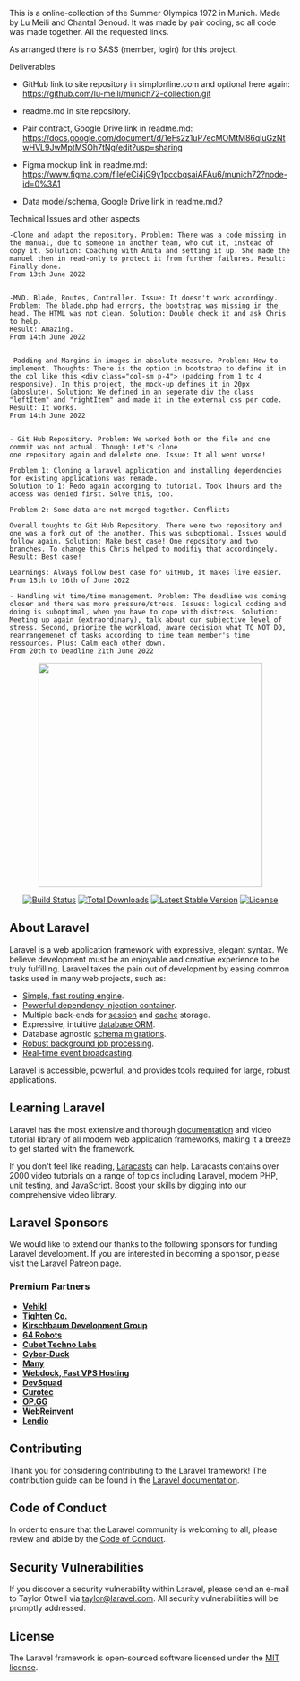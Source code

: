 



This is a online-collection of the Summer Olympics 1972 in Munich. 
Made by Lu Meili and Chantal Genoud. It was made by pair coding, so all code was made together. All the requested
links. 

As arranged there is no SASS (member, login) for this project.


Deliverables
- GitHub link to site repository in simplonline.com and optional here again: https://github.com/lu-meili/munich72-collection.git

- readme.md in site repository. 

- Pair contract, Google Drive link in readme.md: https://docs.google.com/document/d/1eFs2z1uP7ecMOMtM86qluGzNtwHVL9JwMptMSOh7tNg/edit?usp=sharing

- Figma mockup link in readme.md: https://www.figma.com/file/eCi4jG9y1pccbqsaiAFAu6/munich72?node-id=0%3A1

- Data model/schema, Google Drive link in readme.md.?



Technical Issues and other aspects
    
    -Clone and adapt the repository. Problem: There was a code missing in the manual, due to someone in another team, who cut it, instead of copy it. Solution: Coaching with Anita and setting it up. She made the manuel then in read-only to protect it from further failures. Result: Finally done.
    From 13th June 2022


    -MVD. Blade, Routes, Controller. Issue: It doesn't work accordingy. Problem: The blade.php had errors, the bootstrap was missing in the head. The HTML was not clean. Solution: Double check it and ask Chris to help.
    Result: Amazing. 
    From 14th June 2022


    -Padding and Margins in images in absolute measure. Problem: How to implement. Thoughts: There is the option in bootstrap to define it in the col like this <div class="col-sm p-4"> (padding from 1 to 4 responsive). In this project, the mock-up defines it in 20px (aboslute). Solution: We defined in an seperate div the class "leftItem" and "rightItem" and made it in the external css per code. Result: It works. 
    From 14th June 2022


    - Git Hub Repository. Problem: We worked both on the file and one commit was not actual. Though: Let's clone 
    one repository again and delelete one. Issue: It all went worse!

    Problem 1: Cloning a laravel application and installing dependencies for existing applications was remade. 
    Solution to 1: Redo again accorging to tutorial. Took 1hours and the access was denied first. Solve this, too. 
   
    Problem 2: Some data are not merged together. Conflicts

    Overall toughts to Git Hub Repository. There were two repository and one was a fork out of the another. This was suboptiomal. Issues would follow again. Solution: Make best case! One repository and two branches. To change this Chris helped to modifiy that accordingely. Result: Best case!

    Learnings: Always follow best case for GitHub, it makes live easier.
    From 15th to 16th of June 2022
    
    - Handling wit time/time management. Problem: The deadline was coming closer and there was more pressure/stress. Issues: logical coding and doing is suboptimal, when you have to cope with distress. Solution: Meeting up again (extraordinary), talk about our subjective level of stress. Second, priorize the workload, aware decision what TO NOT DO, rearrangemenet of tasks according to time team member's time ressources. Plus: Calm each other down.
    From 20th to Deadline 21th June 2022


    





<p align="center"><a href="https://laravel.com" target="_blank"><img src="https://raw.githubusercontent.com/laravel/art/master/logo-lockup/5%20SVG/2%20CMYK/1%20Full%20Color/laravel-logolockup-cmyk-red.svg" width="400"></a></p>

<p align="center">
<a href="https://travis-ci.org/laravel/framework"><img src="https://travis-ci.org/laravel/framework.svg" alt="Build Status"></a>
<a href="https://packagist.org/packages/laravel/framework"><img src="https://img.shields.io/packagist/dt/laravel/framework" alt="Total Downloads"></a>
<a href="https://packagist.org/packages/laravel/framework"><img src="https://img.shields.io/packagist/v/laravel/framework" alt="Latest Stable Version"></a>
<a href="https://packagist.org/packages/laravel/framework"><img src="https://img.shields.io/packagist/l/laravel/framework" alt="License"></a>
</p>

## About Laravel

Laravel is a web application framework with expressive, elegant syntax. We believe development must be an enjoyable and creative experience to be truly fulfilling. Laravel takes the pain out of development by easing common tasks used in many web projects, such as:

- [Simple, fast routing engine](https://laravel.com/docs/routing).
- [Powerful dependency injection container](https://laravel.com/docs/container).
- Multiple back-ends for [session](https://laravel.com/docs/session) and [cache](https://laravel.com/docs/cache) storage.
- Expressive, intuitive [database ORM](https://laravel.com/docs/eloquent).
- Database agnostic [schema migrations](https://laravel.com/docs/migrations).
- [Robust background job processing](https://laravel.com/docs/queues).
- [Real-time event broadcasting](https://laravel.com/docs/broadcasting).

Laravel is accessible, powerful, and provides tools required for large, robust applications.

## Learning Laravel

Laravel has the most extensive and thorough [documentation](https://laravel.com/docs) and video tutorial library of all modern web application frameworks, making it a breeze to get started with the framework.

If you don't feel like reading, [Laracasts](https://laracasts.com) can help. Laracasts contains over 2000 video tutorials on a range of topics including Laravel, modern PHP, unit testing, and JavaScript. Boost your skills by digging into our comprehensive video library.

## Laravel Sponsors

We would like to extend our thanks to the following sponsors for funding Laravel development. If you are interested in becoming a sponsor, please visit the Laravel [Patreon page](https://patreon.com/taylorotwell).

### Premium Partners

- **[Vehikl](https://vehikl.com/)**
- **[Tighten Co.](https://tighten.co)**
- **[Kirschbaum Development Group](https://kirschbaumdevelopment.com)**
- **[64 Robots](https://64robots.com)**
- **[Cubet Techno Labs](https://cubettech.com)**
- **[Cyber-Duck](https://cyber-duck.co.uk)**
- **[Many](https://www.many.co.uk)**
- **[Webdock, Fast VPS Hosting](https://www.webdock.io/en)**
- **[DevSquad](https://devsquad.com)**
- **[Curotec](https://www.curotec.com/services/technologies/laravel/)**
- **[OP.GG](https://op.gg)**
- **[WebReinvent](https://webreinvent.com/?utm_source=laravel&utm_medium=github&utm_campaign=patreon-sponsors)**
- **[Lendio](https://lendio.com)**

## Contributing

Thank you for considering contributing to the Laravel framework! The contribution guide can be found in the [Laravel documentation](https://laravel.com/docs/contributions).

## Code of Conduct

In order to ensure that the Laravel community is welcoming to all, please review and abide by the [Code of Conduct](https://laravel.com/docs/contributions#code-of-conduct).

## Security Vulnerabilities

If you discover a security vulnerability within Laravel, please send an e-mail to Taylor Otwell via [taylor@laravel.com](mailto:taylor@laravel.com). All security vulnerabilities will be promptly addressed.

## License

The Laravel framework is open-sourced software licensed under the [MIT license](https://opensource.org/licenses/MIT).
